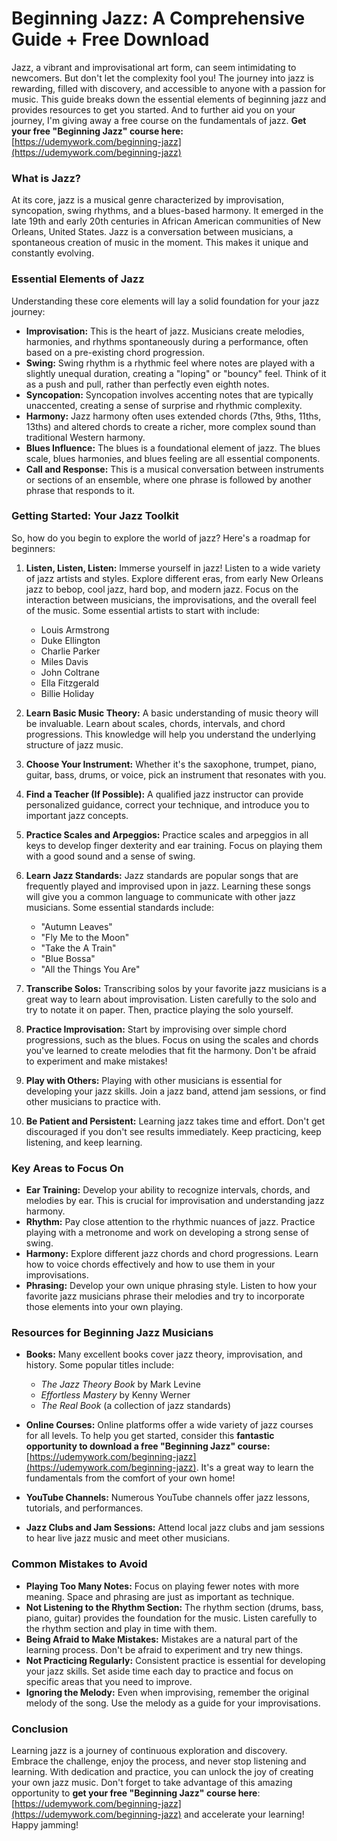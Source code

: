 # Beginning Jazz: A Comprehensive Guide + Free Download

Jazz, a vibrant and improvisational art form, can seem intimidating to newcomers. But don't let the complexity fool you! The journey into jazz is rewarding, filled with discovery, and accessible to anyone with a passion for music. This guide breaks down the essential elements of beginning jazz and provides resources to get you started. And to further aid you on your journey, I'm giving away a free course on the fundamentals of jazz. **Get your free "Beginning Jazz" course here:** [https://udemywork.com/beginning-jazz](https://udemywork.com/beginning-jazz)

### What is Jazz?

At its core, jazz is a musical genre characterized by improvisation, syncopation, swing rhythms, and a blues-based harmony. It emerged in the late 19th and early 20th centuries in African American communities of New Orleans, United States. Jazz is a conversation between musicians, a spontaneous creation of music in the moment. This makes it unique and constantly evolving.

### Essential Elements of Jazz

Understanding these core elements will lay a solid foundation for your jazz journey:

*   **Improvisation:** This is the heart of jazz. Musicians create melodies, harmonies, and rhythms spontaneously during a performance, often based on a pre-existing chord progression.
*   **Swing:** Swing rhythm is a rhythmic feel where notes are played with a slightly unequal duration, creating a "loping" or "bouncy" feel. Think of it as a push and pull, rather than perfectly even eighth notes.
*   **Syncopation:** Syncopation involves accenting notes that are typically unaccented, creating a sense of surprise and rhythmic complexity.
*   **Harmony:** Jazz harmony often uses extended chords (7ths, 9ths, 11ths, 13ths) and altered chords to create a richer, more complex sound than traditional Western harmony.
*   **Blues Influence:** The blues is a foundational element of jazz. The blues scale, blues harmonies, and blues feeling are all essential components.
*   **Call and Response:** This is a musical conversation between instruments or sections of an ensemble, where one phrase is followed by another phrase that responds to it.

### Getting Started: Your Jazz Toolkit

So, how do you begin to explore the world of jazz? Here's a roadmap for beginners:

1.  **Listen, Listen, Listen:** Immerse yourself in jazz! Listen to a wide variety of jazz artists and styles. Explore different eras, from early New Orleans jazz to bebop, cool jazz, hard bop, and modern jazz. Focus on the interaction between musicians, the improvisations, and the overall feel of the music. Some essential artists to start with include:

    *   Louis Armstrong
    *   Duke Ellington
    *   Charlie Parker
    *   Miles Davis
    *   John Coltrane
    *   Ella Fitzgerald
    *   Billie Holiday

2.  **Learn Basic Music Theory:** A basic understanding of music theory will be invaluable. Learn about scales, chords, intervals, and chord progressions. This knowledge will help you understand the underlying structure of jazz music.

3.  **Choose Your Instrument:** Whether it's the saxophone, trumpet, piano, guitar, bass, drums, or voice, pick an instrument that resonates with you.

4.  **Find a Teacher (If Possible):** A qualified jazz instructor can provide personalized guidance, correct your technique, and introduce you to important jazz concepts.

5.  **Practice Scales and Arpeggios:** Practice scales and arpeggios in all keys to develop finger dexterity and ear training. Focus on playing them with a good sound and a sense of swing.

6.  **Learn Jazz Standards:** Jazz standards are popular songs that are frequently played and improvised upon in jazz. Learning these songs will give you a common language to communicate with other jazz musicians. Some essential standards include:

    *   "Autumn Leaves"
    *   "Fly Me to the Moon"
    *   "Take the A Train"
    *   "Blue Bossa"
    *   "All the Things You Are"

7.  **Transcribe Solos:** Transcribing solos by your favorite jazz musicians is a great way to learn about improvisation. Listen carefully to the solo and try to notate it on paper. Then, practice playing the solo yourself.

8.  **Practice Improvisation:** Start by improvising over simple chord progressions, such as the blues. Focus on using the scales and chords you've learned to create melodies that fit the harmony. Don't be afraid to experiment and make mistakes!

9.  **Play with Others:** Playing with other musicians is essential for developing your jazz skills. Join a jazz band, attend jam sessions, or find other musicians to practice with.

10. **Be Patient and Persistent:** Learning jazz takes time and effort. Don't get discouraged if you don't see results immediately. Keep practicing, keep listening, and keep learning.

### Key Areas to Focus On

*   **Ear Training:** Develop your ability to recognize intervals, chords, and melodies by ear. This is crucial for improvisation and understanding jazz harmony.
*   **Rhythm:** Pay close attention to the rhythmic nuances of jazz. Practice playing with a metronome and work on developing a strong sense of swing.
*   **Harmony:** Explore different jazz chords and chord progressions. Learn how to voice chords effectively and how to use them in your improvisations.
*   **Phrasing:** Develop your own unique phrasing style. Listen to how your favorite jazz musicians phrase their melodies and try to incorporate those elements into your own playing.

### Resources for Beginning Jazz Musicians

*   **Books:** Many excellent books cover jazz theory, improvisation, and history. Some popular titles include:

    *   *The Jazz Theory Book* by Mark Levine
    *   *Effortless Mastery* by Kenny Werner
    *   *The Real Book* (a collection of jazz standards)
*   **Online Courses:** Online platforms offer a wide variety of jazz courses for all levels. To help you get started, consider this **fantastic opportunity to download a free "Beginning Jazz" course:** [https://udemywork.com/beginning-jazz](https://udemywork.com/beginning-jazz). It's a great way to learn the fundamentals from the comfort of your own home!
*   **YouTube Channels:** Numerous YouTube channels offer jazz lessons, tutorials, and performances.
*   **Jazz Clubs and Jam Sessions:** Attend local jazz clubs and jam sessions to hear live jazz music and meet other musicians.

### Common Mistakes to Avoid

*   **Playing Too Many Notes:** Focus on playing fewer notes with more meaning. Space and phrasing are just as important as technique.
*   **Not Listening to the Rhythm Section:** The rhythm section (drums, bass, piano, guitar) provides the foundation for the music. Listen carefully to the rhythm section and play in time with them.
*   **Being Afraid to Make Mistakes:** Mistakes are a natural part of the learning process. Don't be afraid to experiment and try new things.
*   **Not Practicing Regularly:** Consistent practice is essential for developing your jazz skills. Set aside time each day to practice and focus on specific areas that you need to improve.
*   **Ignoring the Melody:** Even when improvising, remember the original melody of the song. Use the melody as a guide for your improvisations.

### Conclusion

Learning jazz is a journey of continuous exploration and discovery. Embrace the challenge, enjoy the process, and never stop listening and learning. With dedication and practice, you can unlock the joy of creating your own jazz music. Don't forget to take advantage of this amazing opportunity to **get your free "Beginning Jazz" course here**: [https://udemywork.com/beginning-jazz](https://udemywork.com/beginning-jazz) and accelerate your learning! Happy jamming!
